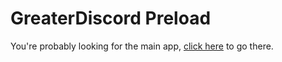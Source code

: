 # GreaterDiscord Preload

You're probably looking for the main app, [click here](https://github.com/foxypiratecove37350/GreaterDiscord) to go there.